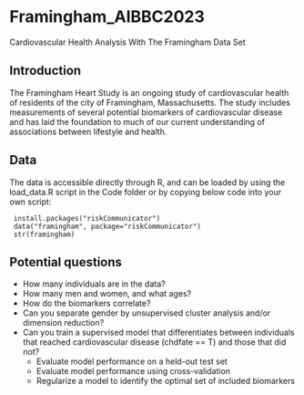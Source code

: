 # Framingham_AIBBC2023
Cardiovascular Health Analysis With The Framingham Data Set

## Introduction
The Framingham Heart Study is an ongoing study of cardiovascular health of residents of the city of Framingham, Massachusetts. The study includes measurements of several potential biomarkers of cardiovascular disease and has laid the foundation to much of our current understanding of associations between lifestyle and health. 

## Data
The data is accessible directly through R, and can be loaded by using the load_data.R script in the Code folder or by copying below code into your own script:

     install.packages("riskCommunicator")
     data("framingham", package="riskCommunicator")
     str(framingham)

## Potential questions
- How many individuals are in the data?
- How many men and women, and what ages?
- How do the biomarkers correlate?
- Can you separate gender by unsupervised cluster analysis and/or dimension reduction?
- Can you train a supervised model that differentiates between individuals that reached cardiovascular disease (chdfate == T) and those that did not?
    - Evaluate model performance on a held-out test set
    - Evaluate model performance using cross-validation
    - Regularize a model to identify the optimal set of included biomarkers
